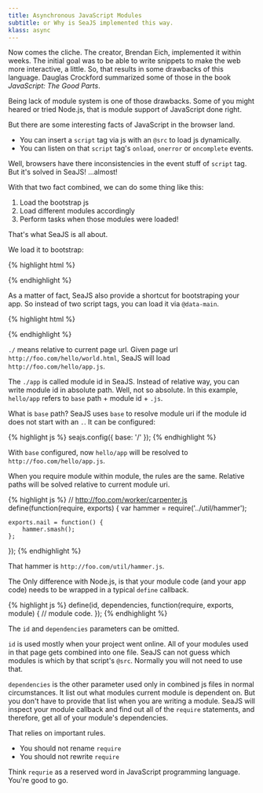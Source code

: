 ```yaml
---
title: Asynchronous JavaScript Modules
subtitle: or Why is SeaJS implemented this way.
klass: async
---
```


Now comes the cliche. The creator, Brendan Eich, implemented it within weeks.
The initial goal was to be able to write snippets to make the web more interactive, a little.
So, that results in some drawbacks of this language.
Dauglas Crockford summarized some of those in the book _JavaScript: The Good Parts_.

Being lack of module system is one of those drawbacks.
Some of you might heared or tried Node.js, that is module support of JavaScript done right.

But there are some interesting facts of JavaScript in the browser land.

 - You can insert a `script` tag via js with an `@src` to load js dynamically.
 - You can listen on that `script` tag's `onload`, `onerror` or `oncomplete` events.

Well, browsers have there inconsistencies in the event stuff of `script` tag.
But it's solved in SeaJS! ...almost!

With that two fact combined, we can do some thing like this:

 1. Load the bootstrap js
 2. Load different modules accordingly
 3. Perform tasks when those modules were loaded!

That's what SeaJS is all about.

We load it to bootstrap:

{% highlight html %}
<!-- the library and your app -->
<script src="sea.js"></script>
<script src="app.js"></script>
{% endhighlight %}

As a matter of fact, SeaJS also provide a shortcut for bootstraping your app.
So instead of two script tags, you can load it via `@data-main`.

{% highlight html %}
<!-- more compact way -->
<script src="sea.js" data-main="./app"></script>
{% endhighlight %}

`./` means relative to current page url. Given page url `http://foo.com/hello/world.html`,
SeaJS will load `http://foo.com/hello/app.js`.

The `./app` is called module id in SeaJS. Instead of relative way,
you can write module id in absolute path. Well, not so absolute.
In this example, `hello/app` refers to `base` path + module id + `.js`.

What is `base` path?
SeaJS uses `base` to resolve module uri if the module id does not start with an `.`.
It can be configured:

{% highlight js %}
seajs.config({
    base: '/'
});
{% endhighlight %}

With `base` configured, now `hello/app` will be resolved to `http://foo.com/hello/app.js`.

When you require module within module, the rules are the same.
Relative paths will be solved relative to current module uri.

{% highlight js %}
// http://foo.com/worker/carpenter.js
define(function(require, exports) {
    var hammer = require('../util/hammer');

    exports.nail = function() {
        hammer.smash();
    };
});
{% endhighlight %}

That hammer is `http://foo.com/util/hammer.js`.

The Only difference with Node.js, is that your module code (and your app code)
needs to be wrapped in a typical `define` callback.

{% highlight js %}
define(id, dependencies, function(require, exports, module) {
    // module code.
});
{% endhighlight %}

The `id` and `dependencies` parameters can be omitted.

`id` is used mostly when your project went online.
All of your modules used in that page gets combined into one file.
SeaJS can not guess which modules is which by that script's `@src`.
Normally you will not need to use that.

`dependencies` is the other parameter used only in combined js files in normal circumstances.
It list out what modules current module is dependent on.
But you don't have to provide that list when you are writing a module.
SeaJS will inspect your module callback and find out all of the `require` statements,
and therefore, get all of your module's dependencies.

That relies on important rules.

 - You should not rename `require`
 - You should not rewrite `require`

Think `requrie` as a reserved word in JavaScript programming language.
You're good to go.